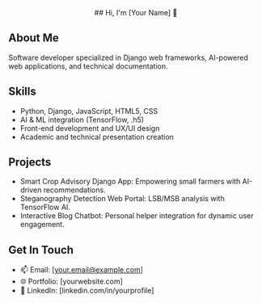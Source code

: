   <center>## Hi, I'm [Your Name] 👋</center>

## About Me
Software developer specialized in Django web frameworks, AI-powered web applications, and technical documentation.

## Skills
- Python, Django, JavaScript, HTML5, CSS
- AI & ML integration (TensorFlow, .h5)
- Front-end development and UX/UI design
- Academic and technical presentation creation

## Projects
- Smart Crop Advisory Django App: Empowering small farmers with AI-driven recommendations.
- Steganography Detection Web Portal: LSB/MSB analysis with TensorFlow AI.
- Interactive Blog Chatbot: Personal helper integration for dynamic user engagement.

## Get In Touch
- 📫 Email: [your.email@example.com]
- 🌐 Portfolio: [yourwebsite.com]
- 💼 LinkedIn: [linkedin.com/in/yourprofile]
